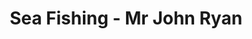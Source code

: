 ---
title: "Sea Fishing - Mr John Ryan"
address: "Dun Aengus House, Sky Road, Clifden, Co. Galway"
tel: "+353 (0)95 21 069"
county: "Galway"
category: "Sea Angling"
type: "Content"
lat: "53.49185562133789"
lng: "-10.034811019897461"
---